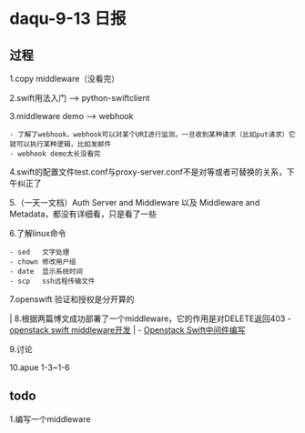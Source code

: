 daqu-9-13 日报
==============

过程
----

1.copy middleware（没看完）

2.swift用法入门 --&gt; python-swiftclient

3.middleware demo --&gt; webhook

    - 了解了webhook，webhook可以对某个URI进行监测，一旦收到某种请求（比如put请求）它就可以执行某种逻辑，比如发邮件
    - webhook demo太长没看完

4.swift的配置文件test.conf与proxy-server.conf不是对等或者可替换的关系，下午纠正了

5.（一天一文档）Auth Server and Middleware 以及 Middleware and
Metadata，都没有详细看，只是看了一些

6.了解linux命令

    - sed   文字处理
    - chown 修改用户组
    - date  显示系统时间
    - scp   ssh远程传输文件

7.openswift 验证和授权是分开算的

| 8.根据两篇博文成功部署了一个middleware，它的作用是对DELETE返回403 -
  [openstack swift
  middleware开发](http://www.cnblogs.com/vincent4code/p/4917469.html)
| - [Openstack
  Swift中间件编写](http://www.cnblogs.com/kingzzm/p/3553382.html)

9.讨论

10.apue 1-3\~1-6

todo
----

1.编写一个middleware
